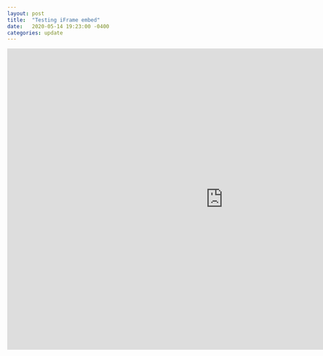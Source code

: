 ```yaml
---
layout: post
title:  "Testing iFrame embed"
date:   2020-05-14 19:23:00 -0400
categories: update
---
```


<IFRAME WIDTH="1000" HEIGHT="700" FRAMEBORDER="0" SRC="https://app.smartsheet.com/b/publish?EQBCT=a835004047264a83b931a788cbed7c6e"></IFRAME>
